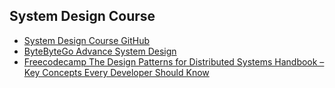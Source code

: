 ## System Design Course
- [System Design Course GitHub](https://github.com/karanpratapsingh/system-design?tab=readme-ov-file)
- [ByteByteGo Advance System Design](https://blog.bytebytego.com/p/free-system-design-pdf-158-pages)
- [Freecodecamp The Design Patterns for Distributed Systems Handbook – Key Concepts Every Developer Should Know](https://www.freecodecamp.org/news/design-patterns-for-distributed-systems/)
